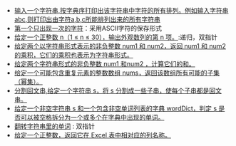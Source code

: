 + [输入一个字符串,按字典序打印出该字符串中字符的所有排列。例如输入字符串abc,则打印出由字符a,b,c所能排列出来的所有字符串](https://github.com/jikwjjw/JAVA-DataStructure/blob/String/StringSort.java)
+ [第一个只出现一次的字符](https://github.com/jikwjjw/JAVA-DataStructure/blob/String/FirstUniqChar.java)：采用ASCII字符的保存形式
+ [给定一个正整数 n（1 ≤ n ≤ 30），输出外观数列的第 n 项。](https://github.com/jikwjjw/JAVA-DataStructure/blob/String/CountAndSay.java):递归，双指针
+ [给定两个以字符串形式表示的非负整数 num1 和 num2，返回 num1 和 num2 的乘积，它们的乘积也表示为字符串形式。](https://github.com/jikwjjw/JAVA-DataStructure/blob/String/Multiply.java)
+ [给定两个字符串形式的非负整数 num1 和num2 ，计算它们的和。](https://github.com/jikwjjw/JAVA-DataStructure/blob/String/AddStrings.java)
+ [给定一个可能包含重复元素的整数数组 nums，返回该数组所有可能的子集（幂集）。](https://github.com/jikwjjw/JAVA-DataStructure/blob/String/Subsets.java)
+ [分割回文串,给定一个字符串 s，将 s 分割成一些子串，使每个子串都是回文串。](https://github.com/jikwjjw/JAVA-DataStructure/blob/String/Partition.java)
+ [给定一个非空字符串 s 和一个包含非空单词列表的字典 wordDict，判定 s 是否可以被空格拆分为一个或多个在字典中出现的单词。](https://github.com/jikwjjw/JAVA-DataStructure/blob/String/WordBreak.java)
+ [翻转字符串里的单词](https://github.com/jikwjjw/JAVA-DataStructure/blob/String/ReverseWords.java) : 双指针
+ [给定一个正整数，返回它在 Excel 表中相对应的列名称。](https://github.com/jikwjjw/JAVA-DataStructure/blob/String/ConvertToTitle.java)
